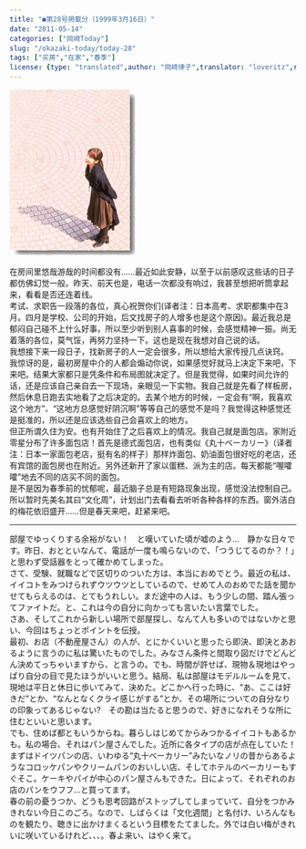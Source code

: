 ```yaml
---
title: "●第28号掲載分（1999年3月16日）"
date: "2011-05-14"
categories: ["岡崎Today"]
slug: "/okazaki-today/today-28"
tags: ["买房","在家","春季"]
license: {type: "translated",author: "岡崎律子",translator: "loveritz",reproduced-url: "http://love.life.coocan.jp/today/today28.html",reproduced-website: "岡崎律子Book"}
---
```


[![](./images/today27.jpg)](./images/today27.jpg) 

  
在房间里悠哉游哉的时间都没有……最近如此安静，以至于以前感叹这些话的日子都仿佛幻觉一般。昨天、前天也是，电话一次都没有响过，我甚至想把听筒拿起来，看看是否还连着线。  
考试、求职告一段落的各位，真心祝贺你们(译者注：日本高考、求职都集中在3月。四月是学校、公司的开始，后文找房子的人增多也是这个原因)。最近我总是郁闷自己碰不上什么好事，所以至少听到别人喜事的时候，会感觉精神一振。尚无着落的各位，莫气馁，再努力坚持一下。这也是现在我想对自己说的话。    
我想接下来一段日子，找新房子的人一定会很多，所以想给大家传授几点诀窍。  
我惊讶的是，最初房屋中介的人都会煽动你说，如果感觉好就马上决定下来吧，下来吧。结果大家都只是凭条件和布局图就决定了。但是我觉得，如果时间允许的话，还是应该自己亲自去一下现场，亲眼见一下实物。我自己就是先看了样板房，然后休息日跑去实地看了之后决定的。去某个地方的时候，一定会有“啊，我喜欢这个地方”、“这地方总感觉好阴沉啊”等等自己的感觉不是吗？我觉得这种感觉还是挺准的，所以还是应该选些自己会喜欢上的地方。  
但正所谓久住为安。也有开始住了之后喜欢上的情况。我自己就是面包店。家附近零星分布了许多面包店！首先是德式面包店，也有类似《丸十ベーカリー》（译者注：日本一家面包老店，挺有名的样子）那样炸面包、奶油面包很好吃的老店，还有宾馆的面包房也在附近。另外还新开了家以蛋糕、派为主的店。每天都能“喔嚯嚯”地去不同的店买不同的面包。  
是不是因为春季前的忧郁呢，最近脑子总是有短路现象出现，感觉没法控制自己。所以暂时先美名其曰“文化周”，计划出门去看看去听听各种各样的东西。窗外洁白的梅花依旧盛开……但是春天来吧，赶紧来吧。

---

部屋でゆっくりする余裕がない！　と嘆いていた頃が嘘のよう…　静かな日々です。昨日、おとといなんて、電話が一度も鳴らないので、「つうじてるのか？！」と思わず受話器をとって確かめてしまった。  
さて、受験、就職などで区切りのついた方は、本当におめでとう。最近の私は、イイコトをみつけられずウツウツとしているので、せめて人のおめでた話を聞かせてもらえるのは、とてもうれしい。まだ途中の人は、もう少しの間、踏ん張ってファイトだ。と、これは今の自分に向かっても言いたい言葉でした。  
さあ、そしてこれから新しい場所で部屋探し、なんて人も多いのではないかと思い、今回はちょっとポイントを伝授。  
最初、お店（不動産屋さん）の人が、とにかくいいと思ったら即決、即決とあおるように言うのに私は驚いたものでした。みなさん条件と間取り図だけでどんどん決めてっちゃいますから、と言うの。でも、時間が許せば、現物＆現地はやっぱり自分の目で見たほうがいいと思う。結局、私は部屋はモデルルームを見て、現地は平日と休日に歩いてみて、決めた。どこかへ行った時に、“あ、ここは好きだ”とか、“なんとなくクライ感じがする”とか、その場所についての自分なりの印象ってあるじゃない?　その勘は当たると思うので、好きになれそうな所に住むといいと思います。  
でも、住めば都ともいうからね。暮らしはじめてからみつかるイイコトもあるかも。私の場合、それはパン屋さんでした。近所に各タイプの店が点在していた！　まずはドイツパンの店、いわゆる“丸十ベーカリー”みたいなノリの昔からあるようなコロッケパンやクリームパンのおいしい店、そしてホテルのベーカリーもすぐそこ。ケーキやパイが中心のパン屋さんもできた。日によって、それぞれのお店のパンをウフフ…と買ってます。  
春の前の憂うつか、どうも思考回路がストップしてしまっていて、自分をつかみきれない今日このごろ。なので、しばらくは「文化週間」と名付け、いろんなものを観たり、聴きに出かけまくるという目標をたてました。外では白い梅がきれいに咲いているけれど、、、。春よ来い、はやく来て。 